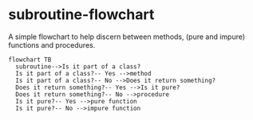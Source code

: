 # subroutine-flowchart
A simple flowchart to help discern between methods, (pure and impure) functions and procedures.

```mermaid
flowchart TB
  subroutine-->Is it part of a class?
  Is it part of a class?-- Yes -->method
  Is it part of a class?-- No -->Does it return something?
  Does it return something?-- Yes -->Is it pure?
  Does it return something?-- No -->procedure
  Is it pure?-- Yes -->pure function
  Is it pure?-- No -->impure function
```
